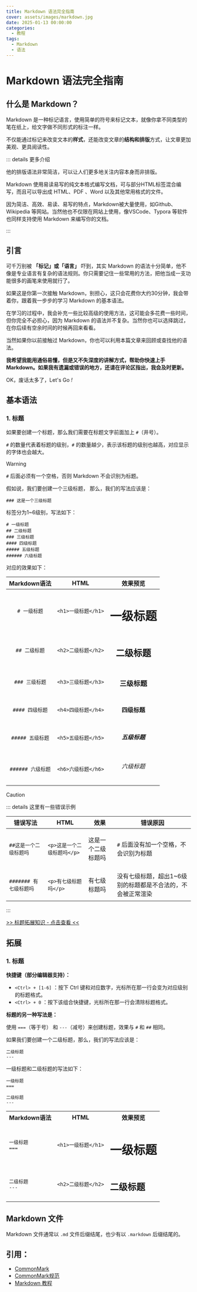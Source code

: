 ```yaml
---
title: Markdown 语法完全指南
cover: assets/images/markdown.jpg
date: 2025-01-13 00:00:00
categories:
  - 教程
tags:
  - Markdown
  - 语法
---
```


# Markdown 语法完全指南

## 什么是 Markdown？
Markdown 是一种标记语言，使用简单的符号来标记文本，就像你拿不同类型的笔在纸上，给文字做不同形式的标注一样。

不仅能通过标记来改变文本的**样式**，还能改变文章的**结构和排版**方式，让文章更加美观、更具阅读性。

::: details 更多介绍

他的排版语法非常简洁，可以让人们更多地关注内容本身而非排版。

Markdown 使用易读易写的纯文本格式编写文档，可与部分HTML标签混合编写，而且可以导出成 HTML、PDF 、Word 以及其他常用格式的文件。

因为简洁、高效、易读、易写的特点，Markdown被大量使用，如Github、Wikipedia 等网站。当然他也不仅限在网站上使用，像VSCode、Typora 等软件也同样支持使用 Markdown 来编写你的文档。

:::

## 引言

可千万别被 **「标记」或「语言」** 吓到，其实 Markdown 的语法十分简单，他不像是专业语言有复杂的语法规则。你只需要记住一些常用的方法，把他当成一支功能很多的画笔来使用就行了。

如果这是你第一次接触 Markdown，别担心，这只会花费你大约30分钟，我会带着你，跟着我一步步的学习 Markdown 的基本语法。

在学习的过程中，我会补充一些比较高级的使用方法，这可能会多花费一些时间，但你完全不必担心，因为 Markdown 的语法并不复杂。当然你也可以选择跳过，在你后续有空余时间的时候再回来看看。

当然如果你以前接触过 Markdown，你也可以利用本篇文章来回顾或查找他的语法。

**我希望我能用通俗易懂，但是又不失深度的讲解方式，帮助你快速上手 Markdown。如果我有遗漏或错误的地方，还请在评论区指出，我会及时更新。**

OK，废话太多了，Let's Go *!*

## 基本语法

### **1. 标题**

如果要创建一个标题，那么我们需要在标题文字前面加上 `#`（井号）。

`#` 的数量代表着标题的级别，`#` 的数量越少，表示该标题的级别也越高，对应显示的字体也会越大。

> [!WARNING]
> 
> `#` 后面必须有一个空格，否则 Markdown 不会识别为标题。

假如说，我们要创建一个三级标题， 那么，我们的写法应该是：

```md:no-line-numbers
### 这是一个三级标题
```

标签分为1~6级别，写法如下：

```md:no-line-numbers
# 一级标题
## 二级标题
### 三级标题
#### 四级标题
##### 五级标题
###### 六级标题
```

对应的效果如下：

|   Markdown语法    |        HTML         |     效果预览      |
| :---------------: | :-----------------: | :---------------: |
|   `# 一级标题`    | `<h1>一级标题</h1>` | <h1>一级标题</h1> |
|   `## 二级标题`   | `<h2>二级标题</h2>` | <h2>二级标题</h2> |
|  `### 三级标题`   | `<h3>三级标题</h3>` | <h3>三级标题</h3> |
|  `#### 四级标题`  | `<h4>四级标题</h4>` | <h4>四级标题</h4> |
| `##### 五级标题`  | `<h5>五级标题</h5>` | <h5>五级标题</h5> |
| `###### 六级标题` | `<h6>六级标题</h6>` | <h6>六级标题</h6> |

> [!CAUTION]
> 
> ::: details 这里有一些错误示例
> 
> | 错误写法               | HTML                        | 效果                      | 错误原因                                                    |
> | ---------------------- | --------------------------- | ------------------------- | ----------------------------------------------------------- |
> | `##这是一个二级标题吗` | `<p>这是一个二级标题吗</p>` | <p>这是一个二级标题吗</p> | `#` 后面没有加一个空格，不会识别为标题                      |
> | `####### 有七级标题吗` | `<p>有七级标题吗</p>`       | <p>有七级标题吗</p>       | 没有七级标题，超出1~6级别的标题都是不合法的，不会被正常渲染 |
>
> :::
>

[>> 标题拓展知识 - 点击查看 <<](#标题)



## 拓展

### 1. 标题

**快捷键（部分编辑器支持）：**

- `<Ctrl> + [1-6]` ：按下 Ctrl 键和对应数字，光标所在那一行会变为对应级别的标题格式。
- `<Ctrl> + 0` ：按下该组合快捷键，光标所在那一行会清除标题格式。

**标题的另一种写法是：**

使用 `===`（等于号） 和 `---`（减号）来创建标题，效果与 `#` 和 `##` 相同。

如果我们要创建一个二级标题，那么，我们的写法应该是：

```md:no-line-numbers
二级标题
---
```

一级标题和二级标题的写法如下：

```md:no-line-numbers
一级标题
===

二级标题
---
```


<table>
  <tr>
    <th>Markdown语法</th>
    <th>HTML</th>
    <th>效果预览</th>
  </tr>
  <tr>
    <td>
<pre>
一级标题
===
</pre>
    </td>
    <td><pre><code class="language-html">&lth1&gt一级标题&lt/h1&gt</code></pre></td>
    <td><h1>一级标题</h1></td>
  </tr>
  <tr>
    <td>
<pre>
二级标题
---
</pre>
    </td>
    <td><pre><code class="language-html">&lth2&gt二级标题&lt/h2&gt</code></pre></td>
    <td><h2>二级标题</h2></td>
  </tr>
</table>



## Markdown 文件

Markdown 文件通常以 `.md` 文件后缀结尾，也少有以 `.markdown` 后缀结尾的。

## 引用：

- [CommonMark](https://commonmark.org/)
- [CommonMark规范](https://spec.commonmark.org/)
- [Markdown 教程](https://markdown.com.cn/)
